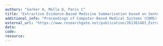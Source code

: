 ```yaml
---
authors: "Sarker A, Molla D, Paris C"
title: "Extractive Evidence-Based Medicine Summarisation based on Sentence-Specific Statistics."
additional_info: "Proceedings of Computer-Based Medical Systems (CBMS). 2012; 1-4. Rome, Italy. DOI: 10.1109/CBMS.2012.6266373."
external_url: "https://www.researchgate.net/publication/261381483_Extractive_evidence_based_medicine_summarisation_based_on_sentence-specific_statistics"
data: 
code: 
resource:
---
```


